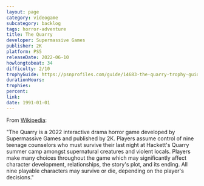 ```yaml
---
layout: page
category: videogame
subcategory: backlog
tags: horror-adventure
title: The Quarry
developer: Supermassive Games
publisher: 2K
platform: PS5
releaseDate: 2022-06-10
howlongtobeat: 34
difficulty: 2/10
trophyGuide: https://psnprofiles.com/guide/14683-the-quarry-trophy-guide
durationHours:
trophies:
percent:
link:
date: 1991-01-01
---
```


From [Wikipedia](https://en.wikipedia.org/wiki/The_Quarry_(video_game)):

"The Quarry is a 2022 interactive drama horror game developed by Supermassive Games and published by 2K. Players assume control of nine teenage counselors who must survive their last night at Hackett's Quarry summer camp amongst supernatural creatures and violent locals. Players make many choices throughout the game which may significantly affect character development, relationships, the story's plot, and its ending. All nine playable characters may survive or die, depending on the player's decisions."
